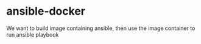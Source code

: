 # ansible-docker
We want to build image containing ansible, then use the image container to run ansible playbook
